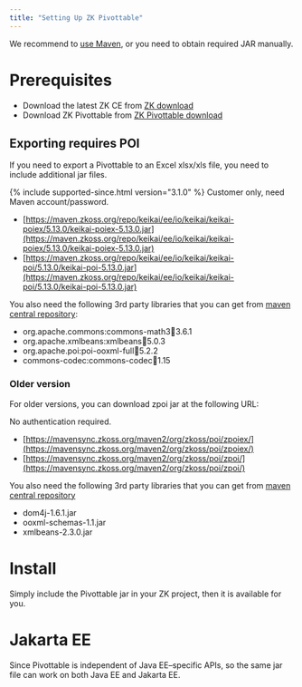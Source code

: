 ```yaml
---
title: "Setting Up ZK Pivottable"
---
```


We recommend to [use Maven](/zk_pivottable_essentials/using_maven), or you need to obtain required JAR manually.

# Prerequisites

- Download the latest ZK CE from [ZK download](http://www.zkoss.org/download/zk.dsp)
- Download ZK Pivottable from [ZK Pivottable download](http://www.zkoss.org/download/zkpivottable.dsp) 

## Exporting requires POI
If you need to export a Pivottable to an Excel xlsx/xls file, you need to include additional jar files. 

{% include supported-since.html version="3.1.0" %}
Customer only, need Maven account/password.
* [https://maven.zkoss.org/repo/keikai/ee/io/keikai/keikai-poiex/5.13.0/keikai-poiex-5.13.0.jar](https://maven.zkoss.org/repo/keikai/ee/io/keikai/keikai-poiex/5.13.0/keikai-poiex-5.13.0.jar)
* [https://maven.zkoss.org/repo/keikai/ee/io/keikai/keikai-poi/5.13.0/keikai-poi-5.13.0.jar](https://maven.zkoss.org/repo/keikai/ee/io/keikai/keikai-poi/5.13.0/keikai-poi-5.13.0.jar)

You also need the following 3rd party libraries that you can get from [maven central repository](https://central.sonatype.com/):

* org.apache.commons:commons-math3:jar:3.6.1
* org.apache.xmlbeans:xmlbeans:jar:5.0.3
* org.apache.poi:poi-ooxml-full:jar:5.2.2
* commons-codec:commons-codec:jar:1.15

### Older version
For older versions, you can download zpoi jar at the following URL:

No authentication required.
* [https://mavensync.zkoss.org/maven2/org/zkoss/poi/zpoiex/](https://mavensync.zkoss.org/maven2/org/zkoss/poi/zpoiex/)
* [https://mavensync.zkoss.org/maven2/org/zkoss/poi/zpoi/](https://mavensync.zkoss.org/maven2/org/zkoss/poi/zpoi/)

You also need the following 3rd party libraries that you can get from [maven central repository](https://central.sonatype.com/)
* dom4j-1.6.1.jar
* ooxml-schemas-1.1.jar
* xmlbeans-2.3.0.jar

# Install
Simply include the Pivottable jar in your ZK project, then it is
available for you.


# Jakarta EE
Since Pivottable is independent of Java EE–specific APIs, so the same jar file can work on both Java EE and Jakarta EE.